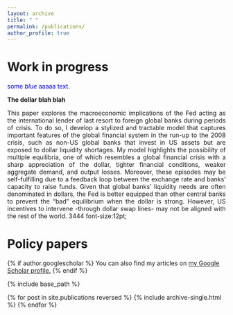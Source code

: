 ```yaml
---
layout: archive
title: " "
permalink: /publications/
author_profile: true
---
```


Work in progress
==
<span style="color:blue">some *blue* aaaaa text</span>.

**The dollar blah blah**

<p style="text-align: justify">
This paper explores the macroeconomic implications of the Fed acting as the international lender of last resort to foreign global banks during periods of crisis. To do so, I develop a stylized and tractable model that captures important features of the global financial system in the run-up to the 2008 crisis, such as non-US global banks that invest in US assets but are exposed to dollar liquidity shortages. My model highlights the possibility of multiple equilibria, one of which resembles a global financial crisis with a sharp appreciation of the dollar, tighter financial conditions, weaker aggregate demand, and output losses. Moreover, these episodes may be self-fulfilling due to a feedback loop between the exchange rate and banks’ capacity to raise funds. Given that global banks’ liquidity needs are often denominated in dollars, the Fed is better equipped than other central banks to prevent the “bad” equilibrium when the dollar is strong. However, US incentives to intervene -through dollar swap lines- may not be aligned with the rest of the world. 3444 font-size:12pt; 
</p>

Policy papers
==

{% if author.googlescholar %}
  You can also find my articles on <u><a href="{{author.googlescholar}}">my Google Scholar profile</a>.</u>
{% endif %}

{% include base_path %}

{% for post in site.publications reversed %}
  {% include archive-single.html %}
{% endfor %}
